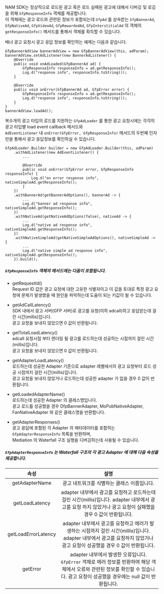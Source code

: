 NAM SDK는 정상적으로 로드된 광고 혹은 로드 실패된 광고에 대해서 디버깅 및 로깅을 위해 `GfpResponseInfo` 객체를 제공합니다.\
이 객체에는 광고 로드와 관련된 정보가 포함되는데 `GfpAd` 를 상속받는 `GfpBannerAd`, `GfpNativeAd`, `GfpVideoAd`, `GfpRewardedAd`, `GfpInterstitialAd` 의 객체의\
`getResponseInfo()` 메서드를 통해서 객체를 획득할 수 있습니다.

배너 광고 요청시 광고 응답 정보를 확인하는 예제는 다음과 같습니다.

```
GfpBannerAdView bannerAdView = new GfpBannerAdView(this, adParam);
bannerAdView.setAdListener(new BannerAdListener() {
    @Override
    public void onAdLoaded(GfpBannerAd ad) {
        GfpResponseInfo responseInfo = ad.getResponseInfo();
        Log.d("response info", responseInfo.toString());   
    }

    @Override
    public void onError(GfpBannerAd ad, GfpError error) {
        GfpResponseInfo responseInfo = ad.getResponseInfo();
        Log.d("response info", responseInfo.toString());   
    }
}
bannerAdView.loadAd();
```

복수개의 광고 타입의 로드를 지원하는 `GfpAdLoader` 를 통한 광고 요청시에는 각각의 광고 타입별 load event callback 메서드와\
`AdEventListener` 내 `onError(GfpError, GfpResponseInfo)` 메서드의 두번째 인자만을 통해서 광고 응답정보를 확인하실 수 있습니다.

```
GfpAdLoader.Builder builder = new GfpAdLoader.Builder(this, adParam)
    .withAdListener(new AdEventListener() {
        ...

        @Override
        public void onError(GfpError error, GfpResponseInfo responseInfo) {
            Log.d("on error response info", nativeSimpleAd.getResponseInfo();
        }
    })
    .withBannerAd(getBannerAdOptions(), bannerAd -> {
        ...
        Log.d("banner ad response info", nativeSimpleAd.getResponseInfo();
    })
    .withNativeAd(getNativeAdOptions(false), nativeAd -> {
        ...
        Log.d("native ad response info", nativeSimpleAd.getResponseInfo();
    })
    .withNativeSimpleAd(getNativeSimpleAdOptions(), nativeSimpleAd -> {
        ...
        Log.d("native simple ad response info", nativeSimpleAd.getResponseInfo();
    }).build();
```

##### `GfpResponseInfo` 객체의 메서드에는 다음이 포함됩니다.
  - getRequestId()\
Request ID 값은 광고 요청에 대한 고유한 식별자이고 이 값을 토대로 특정 광고 요청에 문제가 발생했을 때 원인을 파악하는데 도움이 되는 키값이 될 수 있습니다.

  - getAdCallLatency()\
SDK 내에서 광고 서버(GFP 서버)로 광고를 요청(이하 adcall)하고 응답받는데 걸린 시간(millis)입니다.\
광고 요청을 보내지 않았으면 0 값이 반환됩니다.

  - getTotalLoadLatency()\
adcall 요청시점 부터 렌더링 될 광고를 로드하는데 성공하는 시점까지 걸린 시간(millis)입니다.\
광고 요청을 보내지 않았으면 0 값이 반환됩니다.

  - getAdapterLoadLatency()\
로드하는데 성공한 Adapter 기준으로 adapter 레벨에서의 광고 요청부터 로드 성공 시점까지 걸린 시간(millis)입니다.\
광고 요청을 보내지 않았거나 로드하는데 성공한 adapter 가 없을 경우 0 값이 반환됩니다.

  - getLoadedAdapterName()\
로드하는데 성공한 Adapter 의 클래스명입니다.\
광고 로드를 성공했을 경우 DfpBannerAdapter, MoPubNativeAdapter, FanNativeAdapter 와 같은 클래스명을 반환합니다.

  - getAdapterResponses()\
광고 응답에 포함된 각 Adapter 의 메타데이터를 포함하는 `GfpAdapterResponseInfo` 목록을 반환하며,\
Mediation 의 Waterfall 구조 실행을 디버깅하는데 사용될 수 있습니다.

##### `GfpAdapterResponseInfo` 는 Waterfall 구조의 각 광고 Adapter 에 대해 다음 속성을 제공합니다.

| 속성 | 설명 |
|:---:|:---:|
| getAdapterName | 광고 네트워크를 식별하는 클래스 이름입니다. |
| getLoadLatency | adapter 내부에서 광고를 요청하고 로드하는데 걸린 시간(millis)입니다. adapter 내부에서 광고를 요청 하지 않았거나 광고 요청이 실패했을 경우 0 값이 반환됩니다. |
| getLoadErrorLatency | adapter 내부에서 광고를 요청하고 에러가 발생하는 시점까지 걸린 시간(millis)입니다. adapter 내부에서 광고를 요청하지 않았거나 광고 요청이 성공했을 경우 0 값이 반환됩니다. |
| getError | adapter 내부에서 발생한 오류입니다. `GfpError` 객체로 에러 정보를 반환하며 해당 객체에서 오류와 관련된 정보를 확인할 수 있습니다. 광고 요청이 성공했을 경우에는 null 값이 반환됩니다. |
